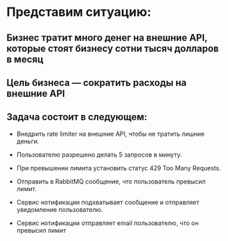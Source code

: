 # Представим ситуацию:
## Бизнес тратит много денег на внешние API, которые стоят бизнесу сотни тысяч долларов в месяц

## Цель бизнеса — сократить расходы на внешние API

## Задача состоит в следующем:

* Внедрить rate limiter на внешние API, чтобы не тратить лишние деньги.

* Пользователю разрешено делать 5 запросов в минуту.

* При превышении лимита установить статус 429 Too Many Requests.

* Отправить в RabbitMQ сообщение, что пользователь превысил лимит.

* Сервис нотификации подхватывает сообщение и отправляет уведомление пользователю.

* Сервис нотификации отправляет email пользователю, что он превысил лимит